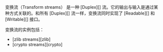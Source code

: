<!-- YAML
added: v0.9.4
-->

<!--type=class-->

变换流（Transform streams） 是一种 [Duplex][] 流。它的输出与输入是通过某种方式关联的。和所有 [Duplex][] 流一样，变换流同时实现了 [Readable][] 和 [Writable][] 接口。

变换流的实例包括：

* [zlib streams][zlib]
* [crypto streams][crypto]


